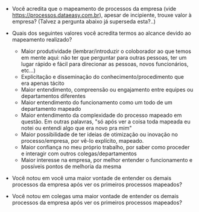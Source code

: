 - Você acredita que o mapeamento de processos da empresa (vide https://processos.dataeasy.com.br), apesar de incipiente, trouxe valor à empresa? (Talvez a pergunta abaixo já superseda esta?..)

- Quais dos seguintes valores você acredita termos ao alcance devido ao mapeamento realizado?
  - Maior produtividade (lembrar/introduzir o coloborador ao que temos em mente aqui: não ter que perguntar para outras pessoas, ter um lugar rápido e fácil para direcionar as pessoas, novos funcionários, etc...)
  - Explicitação e disseminação do conhecimento/procedimento que era apenas tácito
  - Maior entendimento, compreensão ou engajamento entre equipes ou departamentos diferentes
  - Maior entendimento do funcionamento como um todo de um departamento mapeado
  - Maior entendimento da complexidade do processo mapeado em questão. Em outras palavras, "só após ver a coisa toda mapeada eu notei ou entendi algo que era novo pra mim"
  - Maior possibilidade de ter ideias de otimização ou inovação no processo/empresa, por vê-lo explícito, mapeado.
  - Maior confiança no meu próprio trabalho, por saber como proceder e interagir com outros colegas/departamentos
  - Maior interesse na empresa, por melhor entender o funcionamento e possíveis pontos de melhoria da mesma

- Você notou em você uma maior vontade de entender os demais processos da empresa após ver os primeiros processos mapeados?
- Você notou em colegas uma maior vontade de entender os demais processos da empresa após ver os primeiros processos mapeados?
